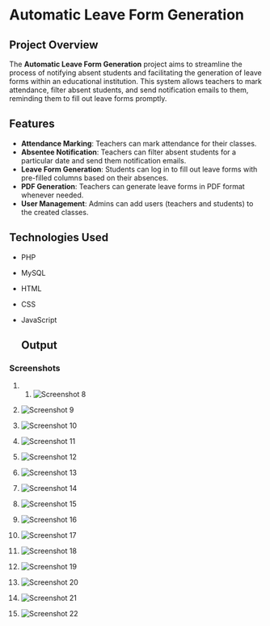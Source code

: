 # Automatic Leave Form Generation

## Project Overview
The **Automatic Leave Form Generation** project aims to streamline the process of notifying absent students and facilitating the generation of leave forms within an educational institution. This system allows teachers to mark attendance, filter absent students, and send notification emails to them, reminding them to fill out leave forms promptly.

## Features
- **Attendance Marking**: Teachers can mark attendance for their classes.
- **Absentee Notification**: Teachers can filter absent students for a particular date and send them notification emails.
- **Leave Form Generation**: Students can log in to fill out leave forms with pre-filled columns based on their absences.
- **PDF Generation**: Teachers can generate leave forms in PDF format whenever needed.
- **User Management**: Admins can add users (teachers and students) to the created classes.

## Technologies Used
- PHP
- MySQL
- HTML
- CSS
- JavaScript

  ## Output

### Screenshots

1. 1. ![Screenshot 8](screenshots/Screenshot_8.png)

2. ![Screenshot 9](screenshots/Screenshot%20(9).png)
3. ![Screenshot 10](screenshots/Screenshot%20(10).png)
4. ![Screenshot 11](screenshots/Screenshot%20(11).png)
5. ![Screenshot 12](screenshots/Screenshot%20(12).png)
6. ![Screenshot 13](screenshots/Screenshot%20(13).png)
7. ![Screenshot 14](screenshots/Screenshot%20(14).png)
8. ![Screenshot 15](screenshots/Screenshot%20(15).png)
9. ![Screenshot 16](screenshots/Screenshot%20(16).png)
10. ![Screenshot 17](screenshots/Screenshot%20(17).png)
11. ![Screenshot 18](screenshots/Screenshot%20(18).png)
12. ![Screenshot 19](screenshots/Screenshot%20(19).png)
13. ![Screenshot 20](screenshots/Screenshot%20(20).png)
14. ![Screenshot 21](screenshots/Screenshot%20(21).png)
15. ![Screenshot 22](screenshots/Screenshot%20(22).png)
